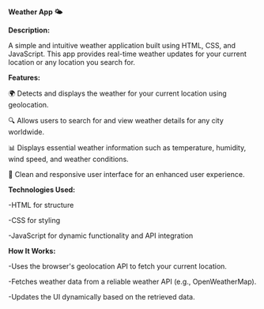 **Weather App 🌤️**

**Description:**

A simple and intuitive weather application built using HTML, CSS, and JavaScript. This app provides real-time weather updates for your current location or any location you search for.


**Features:**

🌍 Detects and displays the weather for your current location using geolocation.

🔍 Allows users to search for and view weather details for any city worldwide.

📊 Displays essential weather information such as temperature, humidity, wind speed, and weather conditions.

🎨 Clean and responsive user interface for an enhanced user experience.


**Technologies Used:**

  -HTML for structure
  
  -CSS for styling
  
  -JavaScript for dynamic functionality and API integration


**How It Works:**

  -Uses the browser's geolocation API to fetch your current location.
  
  -Fetches weather data from a reliable weather API (e.g., OpenWeatherMap).
  
  -Updates the UI dynamically based on the retrieved data.
